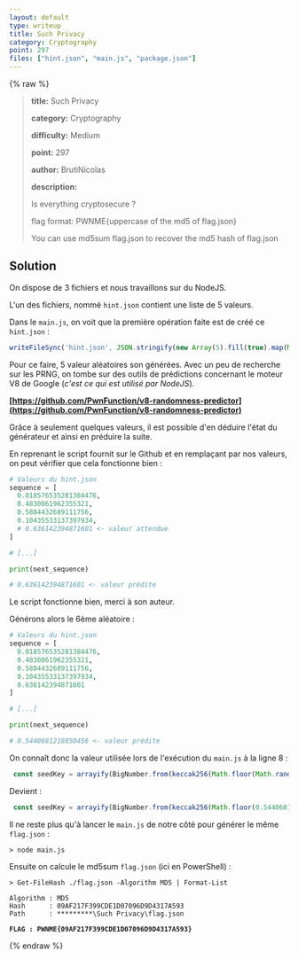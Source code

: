 ```yaml
---
layout: default
type: writeup
title: Such Privacy
category: Cryptography
point: 297
files: ["hint.json", "main.js", "package.json"]
---
```


{% raw %}
> **title:** Such Privacy
>
> **category:** Cryptography
>
> **difficulty:** Medium
>
> **point:** 297
>
> **author:** BrutiNicolas
>
> **description:**
>
> Is everything cryptosecure ?
> 
> flag format: PWNME{uppercase of the md5 of flag.json}
> 
> You can use md5sum flag.json to recover the md5 hash of flag.json
> 

## Solution

On dispose de 3 fichiers et nous travaillons sur du NodeJS.

L'un des fichiers, nommé `hint.json` contient une liste de 5 valeurs.

Dans le `main.js`, on voit que la première opération faite est de créé ce `hint.json` :

```js
writeFileSync('hint.json', JSON.stringify(new Array(5).fill(true).map(Math.random), null, 2), {encoding: 'utf-8'})
```

Pour ce faire, 5 valeur aléatoires son générées. Avec un peu de recherche sur les PRNG, on tombe sur des outils de prédictions concernant le moteur V8 de Google (*c'est ce qui est utilisé par NodeJS*).

**[https://github.com/PwnFunction/v8-randomness-predictor](https://github.com/PwnFunction/v8-randomness-predictor)**

Grâce à seulement quelques valeurs, il est possible d'en déduire l'état du générateur et ainsi en préduire la suite.

En reprenant le script fournit sur le Github et en remplaçant par nos valeurs, on peut vérifier que cela fonctionne bien :

```python
# Valeurs du hint.json
sequence = [
  0.018576535281384476,
  0.4830061962355321,
  0.5884432689111756,
  0.10435533137397934,
  # 0.636142394871601 <- valeur attendue 
]

# [...]

print(next_sequence)

# 0.636142394871601 <- valeur prédite 
```

Le script fonctionne bien, merci à son auteur.

Générons alors le 6ème aléatoire :

```python
# Valeurs du hint.json
sequence = [
  0.018576535281384476,
  0.4830061962355321,
  0.5884432689111756,
  0.10435533137397934,
  0.636142394871601
]

# [...]

print(next_sequence)

# 0.5440681218850456 <- valeur prédite 
```

On connaît donc la valeur utilisée lors de l'exécution du `main.js` à la ligne 8 :

```js
 const seedKey = arrayify(BigNumber.from(keccak256(Math.floor(Math.random() * Number.MAX_SAFE_INTEGER))).add(BigNumber.from('0x260026002600260026002600').mul(0x2600n)).mod(CURVE.n));
```

Devient :

```js
 const seedKey = arrayify(BigNumber.from(keccak256(Math.floor(0.5440681218850456 * Number.MAX_SAFE_INTEGER))).add(BigNumber.from('0x260026002600260026002600').mul(0x2600n)).mod(CURVE.n));
```

Il ne reste plus qu'à lancer le `main.js` de notre côté pour générer le même `flag.json` :

```
> node main.js
```

Ensuite on calcule le md5sum `flag.json` (ici en PowerShell) :

```
> Get-FileHash ./flag.json -Algorithm MD5 | Format-List

Algorithm : MD5
Hash      : 09AF217F399CDE1D07096D9D4317A593
Path      : *********\Such Privacy\flag.json
```


**`FLAG : PWNME{09AF217F399CDE1D07096D9D4317A593}`**

{% endraw %}
